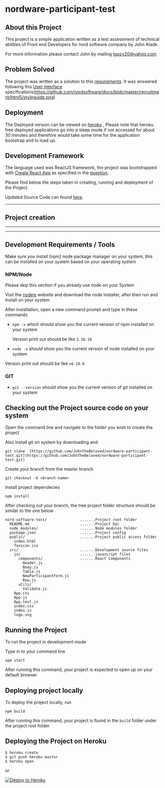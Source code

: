 # nordware-participant-test


## About this Project

This project is a simple application written as a test assesement of technical abilities of Front end Developers for  nord software company by John Alade.

For more information please contact John by mailing [topzy20@yahoo.com](topzy20@yahoo.com)

## Problem Solved
The project was written as a solution to this [requirements](https://github.com/nordsoftware/docs/blob/master/recruitment/html5/README.md). It was answered following this [User Interface](https://marvelapp.com/2bda7h0/screen/25353942) specifications(https://github.com/nordsoftware/docs/blob/master/recruitment/html5/styleguide.png)


## Deployment
The Deployed version can be viewed on [heroku](https://peaceful-shore-21573.herokuapp.com) , Please note that heroku free deployed applications go into a sleep mode if not accessed for about 30 minutes and therefore would take some time for the application bootstrap and to load up.

## Development Framework 
The language used was ReactJS framework, the project was bootstrapped with [Create React App](https://github.com/facebookincubator/create-react-app) as specified in the [question](https://github.com/nordsoftware/docs/blob/master/recruitment/html5/README.md).

Please find below the steps taken in creating, running and deployment of the Project.<br>

Updated Source Code can found [here](https://github.com/facebookincubator/create-react-app/blob/master/packages/react-scripts/template/README.md).

-------------------------
## Project creation
-------------------------

-------------------------
Development Requirements / Tools
-------------------------

Make sure you install [npm] node package manager on your system, this can be installed on your system based on your operating system

### NPM/Node 

Please skip this section if you already use node on your System

Visit the [nodejs](https://nodejs.org/en/download/) website and download the node installer, after then run and Install on your system

After installation, open a new command prompt and type in  these commands

* `npm -v` which should show you the current version of npm installed on your system

  Version print out should be like `3.10.10`


* `node -v` should show you the current version of node installed on your system

Version print out should be like `v6.10.0`

### GIT
* `git --version` should show you the current version of git installed on your system

## Checking out the Project source code on your system

Open the command line and navigate to the folder you wish to create the project

Also install git on system by downloading and

```
git clone  [https://github.com/JohnTheBeloved/nordware-participant-test.git](https://github.com/JohnTheBeloved/nordware-participant-test.git)
```

Create your branch from the master branch

```
git checkout -b <branch-name>
```

Install project dependecies

```
npm install
```


After checking out your branch, the tree project folder structure should be similar to the one below

```
nord-software-test/               .......Project root folder
  README.md                       .......Project Doc
  node_modules/                   .......Node modules folder
  package.json                    .......Project config 
  public/                         .......Project public access folder
    index.html 
    favicon.ico
  src/                            .......Development source files
    js/                           .......javascript files
      components/                 .......React Components
        Header.js
        Body.js
        Table.js
        NewParticipantForm.js
        Row.js
      utils/
        Validate.js
    App.css
    App.js
    App.test.js
    index.css
    index.js
    logo.svg
```

## Running the Project

To run the project in development mode

Type in to your command line

```
npm start
```

After running this command, your project is expected to open up on your default browser

## Deploying project locally

To deploy the project locally, run

```
npm build
```
After running this command, your project is found in the `build` folder under the project root folder

## Deploying the Project on Heroku


```
$ heroku create
$ git push heroku master
$ heroku open
```
or

[![Deploy to Heroku](https://www.herokucdn.com/deploy/button.png)](https://heroku.com/deploy)

